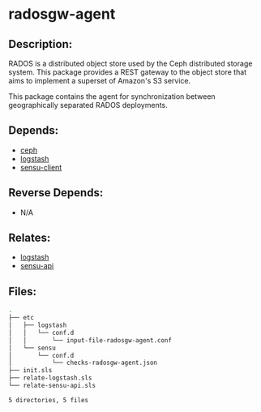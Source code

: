 # radosgw-agent

## Description:

RADOS is a distributed object store used by the Ceph distributed storage system.  This package provides a REST gateway to the object store that aims to implement a superset of Amazon's S3 service.

This package contains the agent for synchronization between geographically separated RADOS deployments.

## Depends:

  -  [ceph](salt/ceph)
  -  [logstash](salt/logstash)
  -  [sensu-client](salt/sensu-client)

## Reverse Depends:

  -  N/A

## Relates:

  -  [logstash](salt/logstash)
  -  [sensu-api](salt/sensu-api)

## Files:

```bash
.
├── etc
│   ├── logstash
│   │   └── conf.d
│   │       └── input-file-radosgw-agent.conf
│   └── sensu
│       └── conf.d
│           └── checks-radosgw-agent.json
├── init.sls
├── relate-logstash.sls
└── relate-sensu-api.sls

5 directories, 5 files
```
